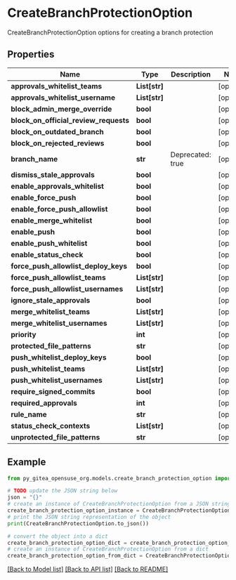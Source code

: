 # CreateBranchProtectionOption

CreateBranchProtectionOption options for creating a branch protection

## Properties

Name | Type | Description | Notes
------------ | ------------- | ------------- | -------------
**approvals_whitelist_teams** | **List[str]** |  | [optional] 
**approvals_whitelist_username** | **List[str]** |  | [optional] 
**block_admin_merge_override** | **bool** |  | [optional] 
**block_on_official_review_requests** | **bool** |  | [optional] 
**block_on_outdated_branch** | **bool** |  | [optional] 
**block_on_rejected_reviews** | **bool** |  | [optional] 
**branch_name** | **str** | Deprecated: true | [optional] 
**dismiss_stale_approvals** | **bool** |  | [optional] 
**enable_approvals_whitelist** | **bool** |  | [optional] 
**enable_force_push** | **bool** |  | [optional] 
**enable_force_push_allowlist** | **bool** |  | [optional] 
**enable_merge_whitelist** | **bool** |  | [optional] 
**enable_push** | **bool** |  | [optional] 
**enable_push_whitelist** | **bool** |  | [optional] 
**enable_status_check** | **bool** |  | [optional] 
**force_push_allowlist_deploy_keys** | **bool** |  | [optional] 
**force_push_allowlist_teams** | **List[str]** |  | [optional] 
**force_push_allowlist_usernames** | **List[str]** |  | [optional] 
**ignore_stale_approvals** | **bool** |  | [optional] 
**merge_whitelist_teams** | **List[str]** |  | [optional] 
**merge_whitelist_usernames** | **List[str]** |  | [optional] 
**priority** | **int** |  | [optional] 
**protected_file_patterns** | **str** |  | [optional] 
**push_whitelist_deploy_keys** | **bool** |  | [optional] 
**push_whitelist_teams** | **List[str]** |  | [optional] 
**push_whitelist_usernames** | **List[str]** |  | [optional] 
**require_signed_commits** | **bool** |  | [optional] 
**required_approvals** | **int** |  | [optional] 
**rule_name** | **str** |  | [optional] 
**status_check_contexts** | **List[str]** |  | [optional] 
**unprotected_file_patterns** | **str** |  | [optional] 

## Example

```python
from py_gitea_opensuse_org.models.create_branch_protection_option import CreateBranchProtectionOption

# TODO update the JSON string below
json = "{}"
# create an instance of CreateBranchProtectionOption from a JSON string
create_branch_protection_option_instance = CreateBranchProtectionOption.from_json(json)
# print the JSON string representation of the object
print(CreateBranchProtectionOption.to_json())

# convert the object into a dict
create_branch_protection_option_dict = create_branch_protection_option_instance.to_dict()
# create an instance of CreateBranchProtectionOption from a dict
create_branch_protection_option_from_dict = CreateBranchProtectionOption.from_dict(create_branch_protection_option_dict)
```
[[Back to Model list]](../README.md#documentation-for-models) [[Back to API list]](../README.md#documentation-for-api-endpoints) [[Back to README]](../README.md)


